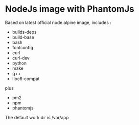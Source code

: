 # NodeJs image with PhantomJs

Based on latest official node:alpine image, includes : 
- builds-deps 
- build-base 
- bash 
- fontconfig 
- curl 
- curl-dev 
- python 
- make 
- g++ 
- libc6-compat

plus
- pm2
- npm
- phantomjs

The default work dir is /var/app